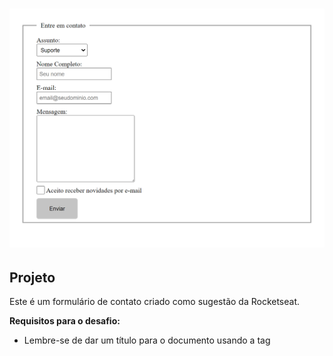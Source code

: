<h1 align="center">
  <img alt="Capa" title="Capa" src="./assets/images/formulario-contato.png" />
</h1>

## Projeto

Este é um formulário de contato criado como sugestão da Rocketseat.

**Requisitos para o desafio:**

- Lembre-se de dar um título para o documento usando a tag <title>

- Dentro do formulário adicione um `fieldset` com `legend` "Entre em contato"

- Adicione um `select` para que o usuário possa escolher o assunto do contato (ex: suporte, sugestão e reclamação)

- Adicione campos para que o usuário possa escrever seu **nome completo** e **e-mail**

  - Lembre-se de usar o `type` correto para cada tipo de input

- Adicione uma área de texto para que o usuário possa enviar uma **mensagem**

- Adicione um campo com um `checkbox` e o texto "Aceito receber novidades por e-mail"

- O formulário deve ter um botão "Enviar"

- Ao finalizar, o resultado será parecido com o da imagem abaixo:

<img src="./assets/images/modelo.png" align="left">
